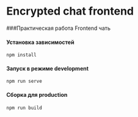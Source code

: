 # Encrypted chat frontend

###Практическая работа Frontend чать
 

#### Установка зависимостей
```
npm install
```

#### Запуск в режиме development
```
npm run serve
```

#### Сборка для production
```
npm run build
```
